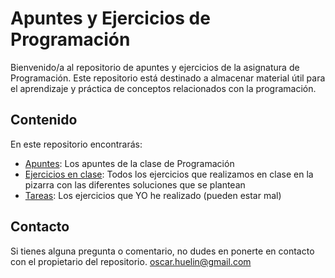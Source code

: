 # Apuntes y Ejercicios de Programación

Bienvenido/a al repositorio de apuntes y ejercicios de la asignatura de Programación. Este repositorio está destinado a almacenar material útil para el aprendizaje y práctica de conceptos relacionados con la programación.

## Contenido

En este repositorio encontrarás:

- [Apuntes](/Apuntes): Los apuntes de la clase de Programación
- [Ejercicios en clase](/Ejercicios%20en%20clase): Todos los ejercicios que realizamos en clase en la pizarra con las diferentes soluciones que se plantean
- [Tareas](/Tareas): Los ejercicios que YO he realizado (pueden estar mal)

## Contacto

Si tienes alguna pregunta o comentario, no dudes en ponerte en contacto con el propietario del repositorio.
oscar.huelin@gmail.com
